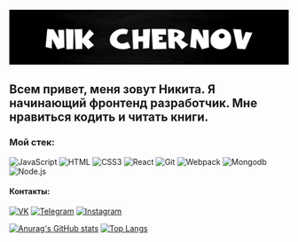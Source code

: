 ![Header](https://github.com/BeerBear0/BeerBear0/blob/master/assets/ImageFromGit.jpg)

## Всем привет, меня зовут Никита. Я начинающий фронтенд разработчик. Мне нравиться кодить и читать книги. 


### Мой стек:

![JavaScript](https://img.shields.io/badge/JavaScript-F4F1F1?style=flat&logo=JavaScript)
![HTML](https://img.shields.io/badge/HTML-F4F1F1?style=flat&logo=HTML5)
![CSS3](https://img.shields.io/badge/CSS3-F4F1F1?style=flat&logo=CSS3)
![React](https://img.shields.io/badge/React-F4F1F1?style=flat&logo=React)
![Git](https://img.shields.io/badge/Git-F4F1F1?style=flat&logo=Git)
![Webpack](https://img.shields.io/badge/Webpack-F4F1F1?style=flat&logo=Webpack)
![Mongodb](https://img.shields.io/badge/Mongodb-F4F1F1?style=flat&logo=Mongodb)
![Node.js](https://img.shields.io/badge/Node.js-F4F1F1?style=flat&logo=Node.js)

#### Контакты: 

[![VK](https://img.shields.io/badge/VK-F4F1F1?style=flat&logo=VK)](https://vk.com/im?peers=36056993_c64_253561357)
[![Telegram](https://img.shields.io/badge/Telegram-F4F1F1?style=flat&logo=Telegram)](https://t.me/Beer_Bear)
[![Instagram](https://img.shields.io/badge/Instagram-F4F1F1?style=flat&logo=Instagram)](https://www.instagram.com/n1kko_00)


[![Anurag's GitHub stats](https://github-readme-stats.vercel.app/api?username=BeerBear0&show_icons=true)](https://github.com/anuraghazra/github-readme-stats) [![Top Langs](https://github-readme-stats.vercel.app/api/top-langs/?username=BeerBear0&layout=compact)](https://github.com/anuraghazra/github-readme-stats)
